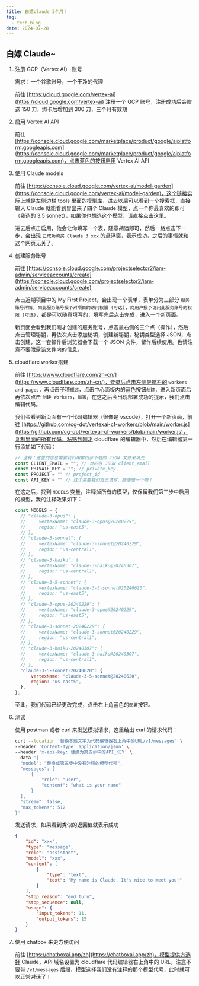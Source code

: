 ```yaml
---
title: 白嫖claude 3个月！
tag:
  - tech_blog
date: 2024-07-28
---
```


## 白嫖 Claude~

1. 注册 GCP（Vertex AI） 账号

   需求：一个谷歌账号，一个干净的代理

   前往 [https://cloud.google.com/vertex-ai](https://cloud.google.com/vertex-ai) 注册一个 GCP 账号，注册成功后会赠送 150 刀，绑卡后增加到 300 刀，三个月有效期

2. 启用 Vertex AI API

   前往 [https://console.cloud.google.com/marketplace/product/google/aiplatform.googleapis.com](https://console.cloud.google.com/marketplace/product/google/aiplatform.googleapis.com)，点击蓝色的按钮启用 Vertex AI API

3. 使用 Claude models

   前往 [https://console.cloud.google.com/vertex-ai/model-garden](https://console.cloud.google.com/vertex-ai/model-garden)，这个链接实际上就是左侧边栏 tools 里面的模型库，进去以后可以看到一个搜索框，直接输入 Claude 就能看到冒出来了四个 Claude 模型，点一个你最喜欢的即可（我选的 3.5 sonnet），如果你也想选这个模型，请直接点击[这里](https://console.cloud.google.com/vertex-ai/publishers/anthropic/model-garden/claude-3-5-sonnet)。

   进去后点击启用，他会让你填写一个表，随意胡诌即可，然后一路点击下一步，会出现 `已成功购买 Claude 3 xxx` 的悬浮窗，表示成功，之后的事情就和这个网页无关了。

4. 创建服务账号

   前往 [https://console.cloud.google.com/projectselector2/iam-admin/serviceaccounts/create](https://console.cloud.google.com/projectselector2/iam-admin/serviceaccounts/create)

   点击近期项目中的 My First Project，会出现一个表单，表单分为三部分 `服务账号详情`，`向此服务账号授予对项目的访问权限 (可选)`，`向用户授予访问此服务账号的权限 (可选)`，都是可以随意填写的，填写完后点击完成，进入一个新页面。

   新页面会看到我们刚才创建的服务账号，点击最右侧的三个点（操作），然后点击管理秘钥，再依次点击添加秘钥，创建新秘钥，秘钥类型选择 JSON，点击创建，这一套操作后浏览器会下载一个 JSON 文件，留作后续使用。也请注意不要泄露该文件内的信息。

5. cloudflare worker搭建

   前往 [https://www.cloudflare.com/zh-cn/](https://www.cloudflare.com/zh-cn/)，登录后点击左侧导航栏的 `workers and pages`，再点击子项`概述`，点击中心面板内的蓝色按钮`创建`，进入新页面后再依次点击 `创建 Workers`，`部署`，在这之后会出现部署成功的提示，我们点击编辑代码。

   我们会看到新页面有一个代码编辑器（很像是 vscode），打开一个新页面，前往 [https://github.com/cg-dot/vertexai-cf-workers/blob/main/worker.js](https://github.com/cg-dot/vertexai-cf-workers/blob/main/worker.js)，复制里面的所有代码，粘贴到刚才 cloudflare 的编辑器中，然后在编辑器第一行添加如下代码：

   ```JavaScript
   // 注释：这里的信息需要我们用第四步下载的 JSON 文件来填充
   const CLIENT_EMAIL = ""; // 对应与 JSON client_email
   const PRIVATE_KEY = ""; // private_key
   const PROJECT = "" // project_id
   const API_KEY = "" // 这个需要我们自己填写，随便想一个吧！
   ```

   在这之后，找到 `MODELS` 变量，注释掉所有的模型，仅保留我们第三步中启用的模型，我的注释效果如下：

   ```JavaScript
   const MODELS = {
     // "claude-3-opus": {
     //     vertexName: "claude-3-opus@20240229",
     //     region: "us-east5",
     // },
     // "claude-3-sonnet": {
     //     vertexName: "claude-3-sonnet@20240229",
     //     region: "us-central1",
     // },
     // "claude-3-haiku": {
     //     vertexName: "claude-3-haiku@20240307",
     //     region: "us-central1",
     // },
     // "claude-3-5-sonnet": {
     //     vertexName: "claude-3-5-sonnet@20240620",
     //     region: "us-east5",
     // },
     // "claude-3-opus-20240229": {
     //     vertexName: "claude-3-opus@20240229",
     //     region: "us-east5",
     // },
     // "claude-3-sonnet-20240229": {
     //     vertexName: "claude-3-sonnet@20240229",
     //     region: "us-central1",
     // },
     // "claude-3-haiku-20240307": {
     //     vertexName: "claude-3-haiku@20240307",
     //     region: "us-central1",
     // },
     "claude-3-5-sonnet-20240620": {
         vertexName: "claude-3-5-sonnet@20240620",
         region: "us-east5",
     },
   };
   ```

   至此，我们代码已经更改完成，点击右上角蓝色的`部署`按钮。

6. 测试

   使用 postman 或者 curl 来发送模拟请求，这里给出 curl 的请求代码：

   ```bash
   curl --location '替换本段文字为代码编辑器右上角中的URL/v1/messages' \
   --header 'Content-Type: application/json' \
   --header 'x-api-key: 替换为第五步中的API_KEY' \
   --data '{
     "model": "替换成第五步中没有注释的模型代号",
     "messages": [
         {
             "role": "user",
             "content": "what is your name"
         }
     ],
     "stream": false,
     "max_tokens": 512
   }'
   ```

   发送请求，如果看到类似的返回值就表示成功

   ```JSON
   {
       "id": "xxx",
       "type": "message",
       "role": "assistant",
       "model": "xxx",
       "content": [
           {
               "type": "text",
               "text": "My name is Claude. It's nice to meet you!"
           }
       ],
       "stop_reason": "end_turn",
       "stop_sequence": null,
       "usage": {
           "input_tokens": 11,
           "output_tokens": 15
       }
   }
   ```

7. 使用 chatbox 来更方便访问

   前往 [https://chatboxai.app/zh](https://chatboxai.app/zh)，模型提供方选择 Claude，API 域名设置为 cloudflare 代码编辑器右上角中的 URL，注意不要带 `/v1/messages` 后缀，模型选择我们没有注释的那个模型代号，此时就可以正常对话了！
